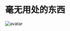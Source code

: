 # 毫无用处的东西


![avatar](https://github.com/craftlook/Note/blob/craftlook-Hello-World/image/other/%E6%8A%95%E8%B5%84%E5%AD%A6%E4%B9%A0.jpg)
